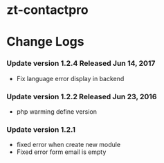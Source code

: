 # zt-contactpro

# Change Logs

### Update version 1.2.4 Released Jun 14, 2017
* Fix language error display in backend

### Update version 1.2.2 Released Jun 23, 2016
* php warming define version

### Update version 1.2.1
* fixed error when create new module
* Fixed error form email is empty
